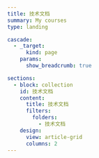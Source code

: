 ```yaml
---
title: 技术文档
summary: My courses
type: landing

cascade:
  - _target:
      kind: page
    params:
      show_breadcrumb: true

sections:
  - block: collection
    id: 技术文档
    content:
      title: 技术文档
      filters:
        folders:
          - 技术文档
    design:
      view: article-grid
      columns: 2
---
```

